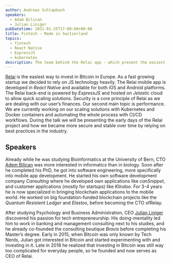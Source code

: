 ```yaml
---
author: Andreas Schlapbach
speakers:
  - Adam Bilican
  - Julian Liniger
pubDatetime: 2021-01-25T17:00:00+00:00
title: Fintech – Made in Switzerland
topics:
  - fintech
  - React Native
  - ExpressJS
  - kubernetes
description: The team behind the Relai app - which present the easiest way to invest in Bitcoin in Europe - shows how they scaled their stack and architecture as the startup grows.
---
```


[Relai](https://relai.app/) is the easiest way to invest in Bitcoin in Europe. As a fast growing startup we decided to rely on JS technology heavily. The Relai mobile app is developed in _React Native_ and available for both iOS and Android platforms. The Relai back-end is powered by _ExpressJS_ and hosted on _Jelastic_ cloud to allow quick scaling solutions. Security is a core principle of Relai as we are dealing with our user’s finances. Our second main topic is performance. We are currently working on our scaling solutions with Kubernetes and Docker containers and automating the whole process with CI/CD workflows. During the talk we will be presenting the early days of the Relai project and how we became more secure and stable over time by relying on best practices in the industry.

## Speakers

Already while he was studying Bioinformatics at the University of Bern, CTO [Adem Bilican](https://www.linkedin.com/in/adem-bilican-9a808a126/) was more interested in informatics than in biology. Soon after he completed his PhD, he got into software engineering, more specifically into mobile app development. He started his own software development company _Cansulting_ where he developed own applications like _canSnippet_, and customer applications (mostly for startups) like _Klindoo_. For 3-4 years he is now specialized in bringing blockchain applications to the mobile world. He worked on big foundation-funded blockchain projects like the _Quantum Resistent Ledger_ and _Elastos_, before becoming the CTO ofRelay.

After studying Psychology and Business Administration, CEO [Julian Liniger](https://www.linkedin.com/in/julianliniger/) discovered his passion for tech entrepreneurship. His doing-mentality led him to work in banking and management consulting next to his studies, and he already co-founded the consulting boutique _Bravis_ before completing his Master’s degree. Early in 2015, when Bitcoin was only known by Tech Nerds, Julian got interested in Bitcoin and started experimenting with and investing in it. Late in 2018 he realized that investing in Bitcoin was still way too complicated for everyday people, so he founded and now serves as CEO of Relai.
